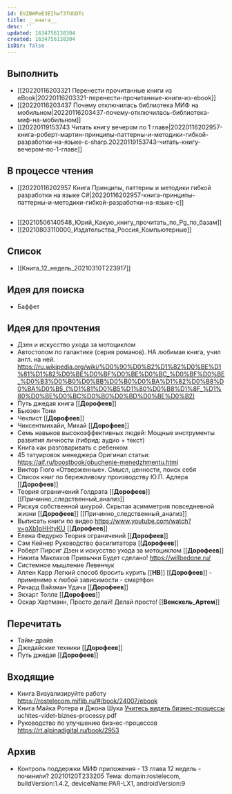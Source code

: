 ```yaml
---
id: EVZBWPeE3EIhwf3TUbDTc
title: __книга__
desc: ''
updated: 1634756138304
created: 1634756138304
isDir: false
---
```

## Выполнить
- [[20220116203321 Перенести прочитанные книги из eBook|20220116203321-перенести-прочитанные-книги-из-ebook]]
- [[20220116203437 Почему отключилась библиотека МИФ на мобильном|20220116203437-почему-отключилась-библиотека-миф-на-мобильном]]
- [[20220119153743 Читать книгу вечером по 1 главе|20220116202957-книга-роберт-мартин-принципы-паттерны-и-методики-гибкой-разработки-на-языке-c-sharp.20220119153743-читать-книгу-вечером-по-1-главе]]

## В процессе чтения
- [[20220116202957 Книга Принципы, паттерны и методики гибкой разработки на языке C#|20220116202957-книга-принципы-паттерны-и-методики-гибкой-разработки-на-языке-c]]

## 
- [[20210506140548_Юрий_Какую_книгу_прочитать_по_Pg_по_базам]]
- [[20210803110000_Издательства_Россия_Компьютерные]]

## Список
- [[Книга_12_недель_20210310T223917]]

## Идея для поиска
- Баффет

## Идея для прочтения
- Дзен и искусство ухода за мотоциклом
- Автостопом по галактике (серия романов). НА любимая книга, учил англ. на ней. <https://ru.wikipedia.org/wiki/%D0%90%D0%B2%D1%82%D0%BE%D1%81%D1%82%D0%BE%D0%BF%D0%BE%D0%BC_%D0%BF%D0%BE_%D0%B3%D0%B0%D0%BB%D0%B0%D0%BA%D1%82%D0%B8%D0%BA%D0%B5_(%D1%81%D0%B5%D1%80%D0%B8%D1%8F_%D1%80%D0%BE%D0%BC%D0%B0%D0%BD%D0%BE%D0%B2)>
- Путь джедая книга [[__Дорофеев__]]
- Бьюзен Тони
- Чеклист [[__Дорофеев__]] 
- Чиксентмихайи, Михай [[__Дорофеев__]]
- Семь навыков высокоэффективных людей: Мощные инструменты развития личности (гибрид: аудио + текст)
- Книга как разговаривать с ребенком
- 45 татуировок менеджера Оригинал статьи: <https://aif.ru/boostbook/obuchenie-menedzhmentu.html>
- Виктор Гюго «Отверженные». Смысл, ценности, поиск себя
- Список книг по бережливому производству Ю.П. Адлера [[__Дорофеев__]]
- Теория ограничений Голдрата [[__Дорофеев__]] [[Причинно_следственный_анализ]]
- Рискуя собственной шкурой. Скрытая асимметрия повседневной жизни [[__Дорофеев__]] [[Причинно_следственный_анализ]]
- Выписать книги по видео <https://www.youtube.com/watch?v=gXb1pHHtyKU> [[__Дорофеев__]]
- Елена Федурко Теория ограничений [[__Дорофеев__]]
- Сэм Кейнер Руководство фасилитатора [[__Дорофеев__]]
- Роберт Пирсиг Дзен и искусство ухода за мотоциклом [[__Дорофеев__]]
- Никита Маклахов Привычки Будет сделано! <https://willbedone.ru/>
- Системное мышление Левенчук
- Аллен Карр Легкий способ бросить курить [[__НВ__]] [[__Дорофеев__]] - применимо к любой зависимости - смартфон
- Ричард Вайзман Удача [[__Дорофеев__]]
- Экхарт Толле [[__Дорофеев__]]
- Оскар Хартманн, Просто делай! Делай просто! [[__Венскель_Артем__]]

## Перечитать
- Тайм-драйв
- Джедайские техники [[__Дорофеев__]]
- Путь джедая [[__Дорофеев__]]


## Входящие
- Книга Визуализируйте работу <https://rostelecom.miflib.ru/#/book/24007/ebook>
- Книга Майка Ротера и Джона Шука [Учитесь видеть бизнес-процессы](https://rt.alpinadigital.ru/book/5152) uchites-videt-biznes-processy.pdf
- Руководство по улучшению бизнес-процессов <https://rt.alpinadigital.ru/book/2953> 

## Архив
- Контроль поддержки МИФ приложения - 13 глава 12 недель - починили? 20210120T233205 Тема: domain:rostelecom, buildVersion:1.4.2, deviceName:PAR-LX1, androidVersion:9



